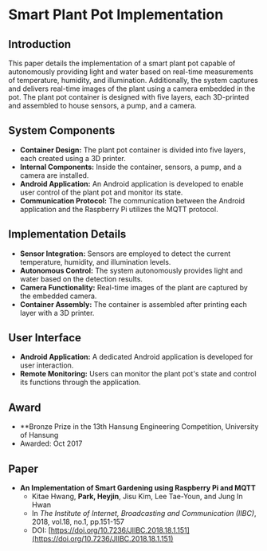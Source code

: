 # Smart Plant Pot Implementation

## Introduction
This paper details the implementation of a smart plant pot capable of autonomously providing light and water based on real-time measurements of temperature, humidity, and illumination. Additionally, the system captures and delivers real-time images of the plant using a camera embedded in the pot. The plant pot container is designed with five layers, each 3D-printed and assembled to house sensors, a pump, and a camera.

## System Components
- **Container Design:** The plant pot container is divided into five layers, each created using a 3D printer.
- **Internal Components:** Inside the container, sensors, a pump, and a camera are installed.
- **Android Application:** An Android application is developed to enable user control of the plant pot and monitor its state.
- **Communication Protocol:** The communication between the Android application and the Raspberry Pi utilizes the MQTT protocol.

## Implementation Details
- **Sensor Integration:** Sensors are employed to detect the current temperature, humidity, and illumination levels.
- **Autonomous Control:** The system autonomously provides light and water based on the detection results.
- **Camera Functionality:** Real-time images of the plant are captured by the embedded camera.
- **Container Assembly:** The container is assembled after printing each layer with a 3D printer.

## User Interface
- **Android Application:** A dedicated Android application is developed for user interaction.
- **Remote Monitoring:** Users can monitor the plant pot's state and control its functions through the application.

## Award
- **Bronze Prize in the 13th Hansung Engineering Competition, University of Hansung
- Awarded: Oct 2017

## Paper
- **An Implementation of Smart Gardening using Raspberry Pi and MQTT**
  - Kitae Hwang, **Park, Heyjin**, Jisu Kim, Lee Tae-Youn, and Jung In Hwan
  - In *The Institute of Internet, Broadcasting and Communication (IIBC)*, 2018, vol.18, no.1, pp.151-157
  - DOI: [https://doi.org/10.7236/JIIBC.2018.18.1.151](https://doi.org/10.7236/JIIBC.2018.18.1.151)

